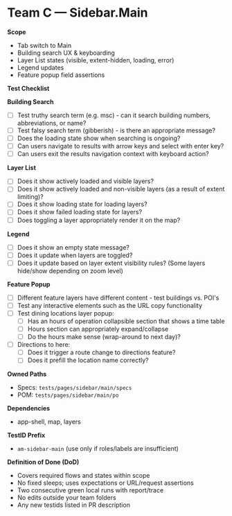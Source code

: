 # Team C — Sidebar.Main

**Scope**

- Tab switch to Main
- Building search UX & keyboarding
- Layer List states (visible, extent-hidden, loading, error)
- Legend updates
- Feature popup field assertions

**Test Checklist**

**Building Search**

- [ ] Test truthy search term (e.g. msc) - can it search building numbers, abbreviations, or name?
- [ ] Test falsy search term (gibberish) - is there an appropriate message?
- [ ] Does the loading state show when searching is ongoing?
- [ ] Can users navigate to results with arrow keys and select with enter key?
- [ ] Can users exit the results navigation context with keyboard action?

**Layer List**

- [ ] Does it show actively loaded and visible layers?
- [ ] Does it show actively loaded and non-visible layers (as a result of extent limiting)?
- [ ] Does it show loading state for loading layers?
- [ ] Does it show failed loading state for layers?
- [ ] Does toggling a layer appropriately render it on the map?

**Legend**

- [ ] Does it show an empty state message?
- [ ] Does it update when layers are toggled?
- [ ] Does it update based on layer extent visibility rules? (Some layers hide/show depending on zoom level)

**Feature Popup**

- [ ] Different feature layers have different content - test buildings vs. POI's
- [ ] Test any interactive elements such as the URL copy functionality
- [ ] Test dining locations layer popup:
  - [ ] Has an hours of operation collapsible section that shows a time table
  - [ ] Hours section can appropriately expand/collapse
  - [ ] Do the hours make sense (wrap-around to next day)?
- [ ] Directions to here:
  - [ ] Does it trigger a route change to directions feature?
  - [ ] Does it prefill the location name correctly?

**Owned Paths**

- Specs: `tests/pages/sidebar/main/specs`
- POM: `tests/pages/sidebar/main/po`

**Dependencies**

- app-shell, map, layers

**TestID Prefix**

- `am-sidebar-main` (use only if roles/labels are insufficient)

**Definition of Done (DoD)**

- Covers required flows and states within scope
- No fixed sleeps; uses expectations or URL/request assertions
- Two consecutive green local runs with report/trace
- No edits outside your team folders
- Any new testids listed in PR description
